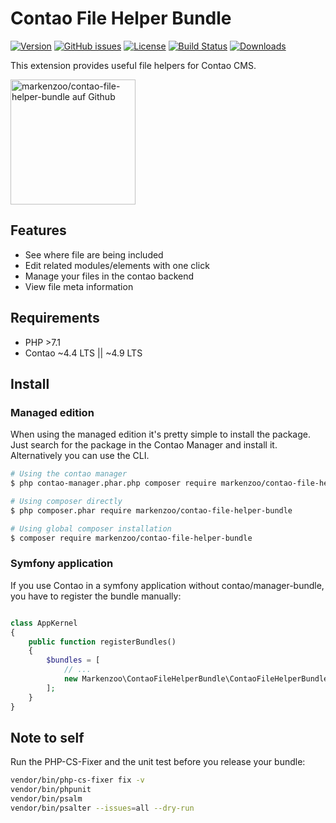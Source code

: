 Contao File Helper Bundle
===============================


[![Version](http://img.shields.io/packagist/v/markenzoo/contao-file-helper-bundle.svg?style=for-the-badge&label=Latest)](http://packagist.org/packages/markenzoo/contao-file-helper-bundle)
[![GitHub issues](https://img.shields.io/github/issues/markenzoo/contao-file-helper-bundle?style=for-the-badge&logo=github)](https://github.com/markenzoo/contao-file-helper-bundle/issues)
[![License](http://img.shields.io/packagist/l/markenzoo/contao-file-helper-bundle?style=for-the-badge&label=License)](http://packagist.org/packages/markenzoo/contao-file-helper-bundle)
[![Build Status](http://img.shields.io/travis/markenzoo/contao-file-helper-bundle/master.svg?style=for-the-badge&logo=travis)](https://travis-ci.org/markenzoo/contao-file-helper-bundle)
[![Downloads](http://img.shields.io/packagist/dt/markenzoo/contao-file-helper-bundle?style=for-the-badge&label=Downloads)](http://packagist.org/packages/markenzoo/contao-file-helper-bundle)

This extension provides useful file helpers for Contao CMS.

<p align="left">
  <a href="https://github.com/markenzoo/contao-file-helper-bundle/">
    <img alt="markenzoo/contao-file-helper-bundle auf Github" src="https://raw.githubusercontent.com/markenzoo/contao-file-helper-bundle/master/assets/contao-file-helper-icon.png" width="200">
  </a>
</p>

Features
--------

 - See where file are being included
 - Edit related modules/elements with one click
 - Manage your files in the contao backend
 - View file meta information
 
Requirements
------------

 - PHP >7.1
 - Contao ~4.4 LTS || ~4.9 LTS
 
 
Install
-------

### Managed edition

When using the managed edition it's pretty simple to install the package. Just search for the package in the
Contao Manager and install it. Alternatively you can use the CLI.  

```bash
# Using the contao manager
$ php contao-manager.phar.php composer require markenzoo/contao-file-helper-bundle

# Using composer directly
$ php composer.phar require markenzoo/contao-file-helper-bundle

# Using global composer installation
$ composer require markenzoo/contao-file-helper-bundle
```

### Symfony application

If you use Contao in a symfony application without contao/manager-bundle, you have to register the bundle manually:

```php

class AppKernel
{
    public function registerBundles()
    {
        $bundles = [
            // ...
            new Markenzoo\ContaoFileHelperBundle\ContaoFileHelperBundle()
        ];
    }
}

```

## Note to self

Run the PHP-CS-Fixer and the unit test before you release your bundle:

```bash
vendor/bin/php-cs-fixer fix -v
vendor/bin/phpunit
vendor/bin/psalm
vendor/bin/psalter --issues=all --dry-run
```